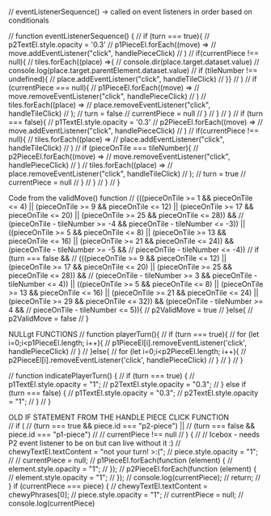 // eventListenerSequence() -> called on event listeners in order based on conditionals

// function eventListenerSequence() {
//     if (turn === true){
//         p2TextEl.style.opacity = '0.3'
//         p1PieceEl.forEach((move) =>
//             move.addEventListener("click", handlePieceClick)
//         )
//         if(currentPiece !== null){
//             tiles.forEach((place) =>{
//                 console.dir(place.target.dataset.value)
//                 console.log(place.target.parentElement.dataset.value)
//                 if (tileNumber !== undefined){
//                     place.addEventListener("click", handleTileClick)
//                 }}
//             )
//             if (currentPiece === null){
//                 p1PieceEl.forEach((move) =>
//                     move.removeEventListener("click", handlePieceClick)
//                 )
//                 tiles.forEach((place) =>
//                     place.removeEventListener("click", handleTileClick)
//                 );
//                 turn = false
//                 currentPiece = null
//             }
//         }
//     }
//     if (turn === false){
//         p1TextEl.style.opacity = '0.3'
//         p2PieceEl.forEach((move) =>
//             move.addEventListener("click", handlePieceClick)
//         )
//         if(currentPiece !== null){
//             tiles.forEach((place) =>
//                 place.addEventListener("click", handleTileClick)
//             )
//             if (pieceOnTile === tileNumber){
//                 p2PieceEl.forEach((move) =>
//                     move.removeEventListener("click", handlePieceClick)
//                 )
//                 tiles.forEach((place) =>
//                     place.removeEventListener("click", handleTileClick)
//                 );
//                 turn = true
//                 currentPiece = null
//             }
//         }
//     }
// }


Code from the validMove() function
        //   (((pieceOnTile >= 1 && pieceOnTile <= 4) || (pieceOnTile >= 9 && pieceOnTile <= 12) || (pieceOnTile >= 17 && pieceOnTile <= 20) || (pieceOnTile >= 25 && pieceOnTile <= 28)) &&
        //     (pieceOnTile - tileNumber >= -4 && pieceOnTile - tileNumber <= -3)) || ((pieceOnTile >= 5 && pieceOnTile <= 8) || (pieceOnTile >= 13 && pieceOnTile <= 16) || (pieceOnTile >= 21 && pieceOnTile <= 24)) && (pieceOnTile - tileNumber >= -5 &&
        //         pieceOnTile - tileNumber <= -4))
        // if (turn === false &&
    //     (((pieceOnTile >= 9 && pieceOnTile <= 12) || (pieceOnTile >= 17 && pieceOnTile <= 20) || (pieceOnTile >= 25 && pieceOnTile <= 28)) &&
    //     (pieceOnTile - tileNumber >= 3 && pieceOnTile - tileNumber <= 4)) || ((pieceOnTile >= 5 && pieceOnTile <= 8) || (pieceOnTile >= 13 && pieceOnTile <= 16) || (pieceOnTile >= 21 && pieceOnTile <= 24) || (pieceOnTile >= 29 && pieceOnTile <= 32)) && (pieceOnTile - tileNumber >= 4 &&
    //         pieceOnTile - tileNumber <= 5)){
    //             p2ValidMove = true
    //         }else{
    //             p2ValidMove = false
    //         }

NULLgt FUNCTIONS
// function playerTurn(){
//     if (turn === true){
//         for (let i=0;i<p1PieceEl.length; i++){
//             p1PieceEl[i].removeEventListener('click', handlePieceClick)
//         }
//         }else{
//             for (let i=0;i<p2PieceEl.length; i++){
//                 p2PieceEl[i].removeEventListener('click', handlePieceClick)
//         }
//     }
// }

// function indicatePlayerTurn() {
//   if (turn === true) {
//     p1TextEl.style.opacity = "1";
//     p2TextEl.style.opacity = "0.3";
//   } else if (turn === false) {
//     p1TextEl.style.opacity = "0.3";
//     p2TextEl.style.opacity = "1";
//   }
// }

OLD IF STATEMENT FROM THE HANDLE PIECE CLICK FUNCTION  
  // if (
  //   (turn === true && piece.id === "p2-piece") ||
  //   (turn === false && piece.id === "p1-piece")
  //   // currentPiece !== null
  // ) {
  //   // Icebox - needs P2 event listener to be on but can live without it :)
  //   chewyTextEl.textContent = "not your turn! >:(";
  //   piece.style.opacity = "1";
  //   // currentPiece = null;
  //   p1PieceEl.forEach(function (element) {
  //     element.style.opacity = "1";
  //   });
  //   p2PieceEl.forEach(function (element) {
  //     element.style.opacity = "1";
  //   });
  //   console.log(currentPiece);
  // return;
  //   } if (currentPiece === piece) {
  //     chewyTextEl.textContent = chewyPhrases[0];
  //     piece.style.opacity = "1";
  //     currentPiece = null;
  //     console.log(currentPiece)